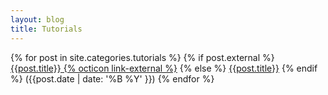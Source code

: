 ```yaml
---
layout: blog
title: Tutorials
---
```


{% for post in site.categories.tutorials %}
{% if post.external %}
[{{post.title}} {% octicon link-external %}]({{post.external}})
{% else %}
[{{post.title}}]({{post.url}})
{% endif %} ({{post.date | date: '%B %Y' }})
{% endfor %}
